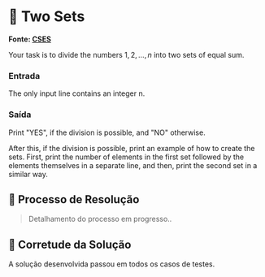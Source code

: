 # 🧮 Two Sets

**Fonte: [CSES](https://cses.fi/problemset/task/1092)**

Your task is to divide the numbers $1,2,\ldots,n$ into two sets of equal sum.

### Entrada
The only input line contains an integer n.

### Saída
Print "YES", if the division is possible, and "NO" otherwise.

After this, if the division is possible, print an example of how to create the sets. First, print the number of elements in the first set followed by the elements themselves in a separate line, and then, print the second set in a similar way.

## 🧩 Processo de Resolução

> Detalhamento do processo em progresso..

## 📝 Corretude da Solução
A solução desenvolvida passou em todos os casos de testes.
